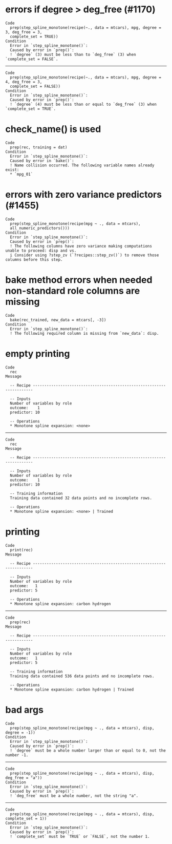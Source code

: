 # errors if degree > deg_free (#1170)

    Code
      prep(step_spline_monotone(recipe(~., data = mtcars), mpg, degree = 3, deg_free = 3,
      complete_set = TRUE))
    Condition
      Error in `step_spline_monotone()`:
      Caused by error in `prep()`:
      ! `degree` (3) must be less than to `deg_free` (3) when `complete_set = FALSE`.

---

    Code
      prep(step_spline_monotone(recipe(~., data = mtcars), mpg, degree = 4, deg_free = 3,
      complete_set = FALSE))
    Condition
      Error in `step_spline_monotone()`:
      Caused by error in `prep()`:
      ! `degree` (4) must be less than or equal to `deg_free` (3) when `complete_set = TRUE`.

# check_name() is used

    Code
      prep(rec, training = dat)
    Condition
      Error in `step_spline_monotone()`:
      Caused by error in `bake()`:
      ! Name collision occurred. The following variable names already exist:
      * `mpg_01`

# errors with zero variance predictors (#1455)

    Code
      prep(step_spline_monotone(recipe(mpg ~ ., data = mtcars),
      all_numeric_predictors()))
    Condition
      Error in `step_spline_monotone()`:
      Caused by error in `prep()`:
      ! The following columns have zero variance making computations unable to proceed: disp and vs.
      i Consider using ?step_zv (`?recipes::step_zv()`) to remove those columns before this step.

# bake method errors when needed non-standard role columns are missing

    Code
      bake(rec_trained, new_data = mtcars[, -3])
    Condition
      Error in `step_spline_monotone()`:
      ! The following required column is missing from `new_data`: disp.

# empty printing

    Code
      rec
    Message
      
      -- Recipe ----------------------------------------------------------------------
      
      -- Inputs 
      Number of variables by role
      outcome:    1
      predictor: 10
      
      -- Operations 
      * Monotone spline expansion: <none>

---

    Code
      rec
    Message
      
      -- Recipe ----------------------------------------------------------------------
      
      -- Inputs 
      Number of variables by role
      outcome:    1
      predictor: 10
      
      -- Training information 
      Training data contained 32 data points and no incomplete rows.
      
      -- Operations 
      * Monotone spline expansion: <none> | Trained

# printing

    Code
      print(rec)
    Message
      
      -- Recipe ----------------------------------------------------------------------
      
      -- Inputs 
      Number of variables by role
      outcome:   1
      predictor: 5
      
      -- Operations 
      * Monotone spline expansion: carbon hydrogen

---

    Code
      prep(rec)
    Message
      
      -- Recipe ----------------------------------------------------------------------
      
      -- Inputs 
      Number of variables by role
      outcome:   1
      predictor: 5
      
      -- Training information 
      Training data contained 536 data points and no incomplete rows.
      
      -- Operations 
      * Monotone spline expansion: carbon hydrogen | Trained

# bad args

    Code
      prep(step_spline_monotone(recipe(mpg ~ ., data = mtcars), disp, degree = -1))
    Condition
      Error in `step_spline_monotone()`:
      Caused by error in `prep()`:
      ! `degree` must be a whole number larger than or equal to 0, not the number -1.

---

    Code
      prep(step_spline_monotone(recipe(mpg ~ ., data = mtcars), disp, deg_free = "a"))
    Condition
      Error in `step_spline_monotone()`:
      Caused by error in `prep()`:
      ! `deg_free` must be a whole number, not the string "a".

---

    Code
      prep(step_spline_monotone(recipe(mpg ~ ., data = mtcars), disp, complete_set = 1))
    Condition
      Error in `step_spline_monotone()`:
      Caused by error in `prep()`:
      ! `complete_set` must be `TRUE` or `FALSE`, not the number 1.

